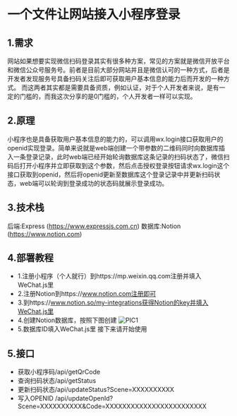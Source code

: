 # 一个文件让网站接入小程序登录
## 1.需求
网站如果想要实现微信扫码登录其实有很多种方案，常见的方案就是微信开放平台和微信公众号服务号。前者是目前大部分网站并且是微信认可的一种方式，后者是开发者发现服务号具备扫码关注后即可获取用户基本信息的能力后而开发的一种方式。
而这两者其实都是需要具备资质，例如认证，对于个人开发者来说，是有一定的门槛的，而我这次分享的是0门槛的，个人开发者一样可以实现。

## 2.原理
小程序也是具备获取用户基本信息的能力的，可以调用wx.login接口获取用户的openid实现登录。简单来说就是web端创建一个带参数的二维码同时向数据库插入一条登录记录，此时web端已经开始轮询数据库这条记录的扫码状态了，微信扫码后打开小程序并立即获取到这个参数，然后点击授权登录按钮请求wx.login这个接口获取到openid，然后将openid更新至数据库这个登录记录中并更新扫码状态，web端可以轮询到登录成功的状态码就展示登录成功。

## 3.技术栈
后端:Express (https://www.expressjs.com.cn)
数据库:Notion (https://www.notion.com)

## 4.部署教程
* 1.注册小程序（个人就行）到https://mp.weixin.qq.com注册并填入WeChat.js里
* 2.注册Notion到https://www.notion.com注册即可
* 3.到https://www.notion.so/my-integrations获得Notion的key并填入WeChat.js里
* 4.创建Notion数据库，按照下图创建
![PIC1](https://jihulab.com/guas/gua/-/raw/main/OpenSource/web-login-mini-program/409a12b5de570cd9c17bfa9aa4c4167.png)
* 5.数据库ID填入WeChat.js里
接下来请开始使用

## 5.接口
* 获取小程序码/api/getQrCode
* 查询扫码状态/api/getStatus
* 更新扫码状态/api/updateStatus?Scene=XXXXXXXXXX
* 写入OPENID /api/updateOpenId?Scene=XXXXXXXXXX&Code=XXXXXXXXXXXXXXXXXXXXXXXX
